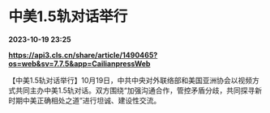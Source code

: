 # 中美1.5轨对话举行

**2023-10-19 23:25**

**https://api3.cls.cn/share/article/1490465?os=web&sv=7.7.5&app=CailianpressWeb**

【中美1.5轨对话举行】10月19日，中共中央对外联络部和美国亚洲协会以视频方式共同主办中美1.5轨对话。双方围绕“加强沟通合作，管控矛盾分歧，共同探寻新时期中美正确相处之道”进行坦诚、建设性交流。